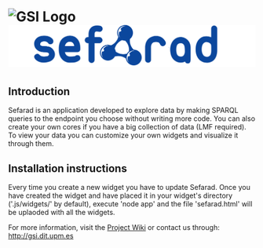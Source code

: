 ![GSI Logo](http://www.gsi.dit.upm.es/templates/jgsi/images/logo.png)
 ![Sefarad Logo](./src/img/Logo3.png)
==================================

Introduction
---------------------
Sefarad is an application developed to explore data by making SPARQL queries to the endpoint you choose without writing more code. You can also create your own cores if you have a big collection of data (LMF required).
To view your data you can customize your own widgets and visualize it through them.

Installation instructions
------------------------------
Every time you create a new widget you have to update Sefarad. Once you have created the widget and have placed it in your widget's directory ('.js/widgets/' by default), execute 'node app' and the file 'sefarad.html' will be uplaoded with all the widgets.


For more information, visit the [Project Wiki](https://github.com/gsi-upm/Sefarad/wiki) or contact us through: http://gsi.dit.upm.es
